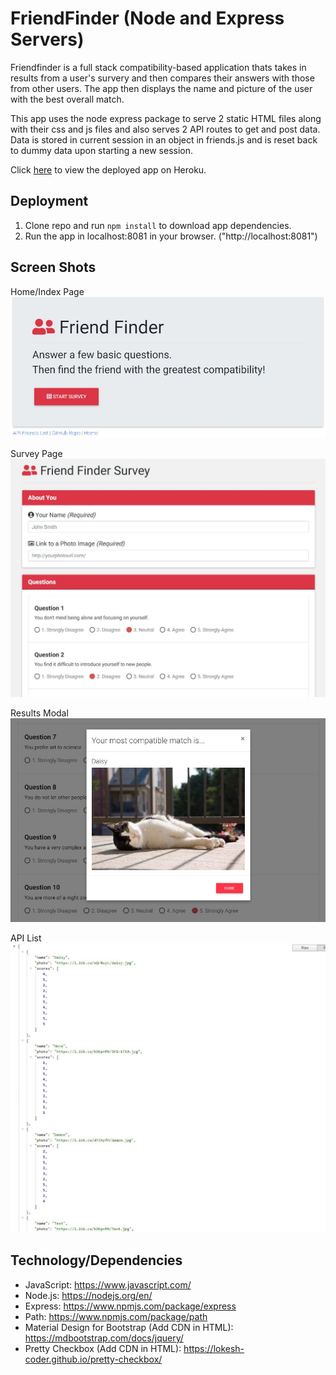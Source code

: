 # FriendFinder (Node and Express Servers)

Friendfinder is a full stack compatibility-based application thats takes in results from a user's survery and then compares their answers with those from other users. The app then displays the name and picture of the user with the best overall match. 

This app uses the node express package to serve 2 static HTML files along with their css and js files and also serves 2 API routes to get and post data. Data is stored in current session in an object in friends.js and is reset back to dummy data upon starting a new session.

Click [here](https://sleepy-mesa-10549.herokuapp.com/) to view the deployed app on Heroku.

## Deployment
1. Clone repo and run `npm install` to download app dependencies.
2. Run the app in localhost:8081 in your browser. ("http://localhost:8081")

## Screen Shots
Home/Index Page
![Home/Index Page](app/public/images/home.jpg)

Survey Page
![Survey Page](app/public/images/survey.jpg)

Results Modal
![Results Modal](app/public/images/results.jpg)

API List
![Results Modal](app/public/images/api.jpg)


## Technology/Dependencies 
* JavaScript: https://www.javascript.com/
* Node.js: https://nodejs.org/en/
* Express: https://www.npmjs.com/package/express
* Path: https://www.npmjs.com/package/path
* Material Design for Bootstrap (Add CDN in HTML): https://mdbootstrap.com/docs/jquery/
* Pretty Checkbox (Add CDN in HTML): https://lokesh-coder.github.io/pretty-checkbox/

